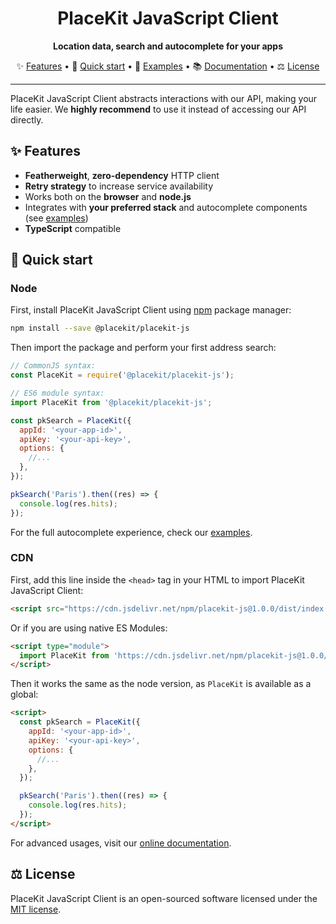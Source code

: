 <h1 align="center">
  PlaceKit JavaScript Client
</h1>

<p align="center">
  <b>Location data, search and autocomplete for your apps</b>
</p>

<p align="center">
  ✨ <a href="#-features">Features</a> • 
  🎯 <a href="#-quick-start">Quick start</a> • 
  🧰 <a href="./examples">Examples</a> • 
  📚 <a href="https://placekit.io/docs">Documentation</a> • 
  ⚖️ <a href="#-license">License</a>
</p>

---

PlaceKit JavaScript Client abstracts interactions with our API, making your life easier. We **highly recommend** to use it instead of accessing our API directly.

## ✨ Features

- **Featherweight**, **zero-dependency** HTTP client
- **Retry strategy** to increase service availability
- Works both on the **browser** and **node.js**
- Integrates with **your preferred stack** and autocomplete components (see [examples](./examples))
- **TypeScript** compatible

## 🎯 Quick start

### Node

First, install PlaceKit JavaScript Client using [npm](https://docs.npmjs.com/getting-started) package manager:

```sh
npm install --save @placekit/placekit-js
```

Then import the package and perform your first address search:

```js
// CommonJS syntax:
const PlaceKit = require('@placekit/placekit-js');

// ES6 module syntax:
import PlaceKit from '@placekit/placekit-js';

const pkSearch = PlaceKit({
  appId: '<your-app-id>',
  apiKey: '<your-api-key>',
  options: {
    //...
  },
});

pkSearch('Paris').then((res) => {
  console.log(res.hits);
});
```

For the full autocomplete experience, check our [examples](./examples).

### CDN

First, add this line inside the `<head>` tag in your HTML to import PlaceKit JavaScript Client:

```html
<script src="https://cdn.jsdelivr.net/npm/placekit-js@1.0.0/dist/index.umd.js"></script>
```

Or if you are using native ES Modules:

```html
<script type="module">
  import PlaceKit from 'https://cdn.jsdelivr.net/npm/placekit-js@1.0.0/dist/index.esm.js'
</script>
```

Then it works the same as the node version, as `PlaceKit` is available as a global:

```html
<script>
  const pkSearch = PlaceKit({
    appId: '<your-app-id>',
    apiKey: '<your-api-key>',
    options: {
      //...
    },
  });

  pkSearch('Paris').then((res) => {
    console.log(res.hits);
  });
</script>
```

For advanced usages, visit our [online documentation](https://placekit.io/docs).

## ⚖️ License

PlaceKit JavaScript Client is an open-sourced software licensed under the [MIT license](./LICENSE).